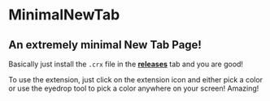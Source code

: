 # MinimalNewTab

## An extremely minimal New Tab Page!

Basically just install the `.crx` file in the [**releases**](https://github.com/elouangrimm/MinimalNewTab/releases) tab and you are good!

To use the extension, just click on the extension icon and either pick a color or use the eyedrop tool to pick a color anywhere on your screen! Amazing!
